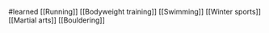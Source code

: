 #learned
[[Running]]
[[Bodyweight training]]
[[Swimming]]
[[Winter sports]]
[[Martial arts]]
[[Bouldering]]
